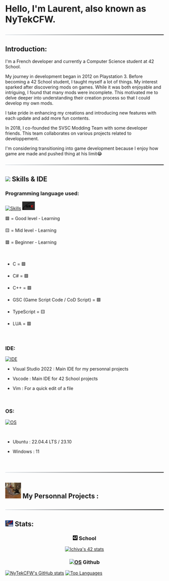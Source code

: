 # Hello, I'm Laurent, also known as NyTekCFW.

![-----------------------------------------------------](https://raw.githubusercontent.com/NyTekCFW/NyTekCFW/master/assets/line.png)

## Introduction:

I'm a French developer and currently a Computer Science student at 42 School.

My journey in development began in 2012 on Playstation 3. Before becoming a 42 School student, I taught myself a lot of things. My interest sparked after discovering mods on games. While it was both enjoyable and intriguing, I found that many mods were incomplete. This motivated me to delve deeper into understanding their creation process so that I could develop my own mods.

I take pride in enhancing my creations and introducing new features with each update and add more fun contents.

In 2018, I co-founded the SVSC Modding Team with some developer friends. This team collaborates on various projects related to developpement.

I'm considering transitioning into game development because I enjoy how game are made and pushed thing at his limit😂

![-----------------------------------------------------](https://raw.githubusercontent.com/NyTekCFW/NyTekCFW/master/assets/line.png)

## <img src="https://media2.giphy.com/media/QssGEmpkyEOhBCb7e1/giphy.gif?cid=ecf05e47a0n3gi1bfqntqmob8g9aid1oyj2wr3ds3mg700bl&rid=giphy.gif" width ="25">              Skills & IDE

### Programming language used:
[![Skills](https://skillicons.dev/icons?i=c,cs,cpp,lua,typescript)](https://skillicons.dev) <img src="https://raw.githubusercontent.com/NyTekCFW/NyTekCFW/master/assets/gsc_logo.png" alt="gsc" width="8%"/>


🟩 = Good level - Learning

🟨 = Mid level - Learning

🟥 = Beginner - Learning

<br>

- C = 🟩

- C# = 🟩

- C++ = 🟩

- GSC (Game Script Code / CoD Script) = 🟩

- TypeScript = 🟨

- LUA = 🟥
</br>

### IDE:
[![IDE](https://skillicons.dev/icons?i=visualstudio,vscode,vim)](https://skillicons.dev)
<br>

- Visual Studio 2022 : Main IDE for my personnal projects

- Vscode : Main IDE for 42 School projects

- Vim : For a quick edit of a file
</br>

### OS:
[![OS](https://skillicons.dev/icons?i=linux,ubuntu,windows)](https://skillicons.dev)

<br>

- Ubuntu : 22.04.4 LTS / 23.10

- Windows : 11
</br>

![-----------------------------------------------------](https://raw.githubusercontent.com/NyTekCFW/NyTekCFW/master/assets/line.png)

## <img src="https://raw.githubusercontent.com/NyTekCFW/NyTekCFW/master/assets/cat_work.gif" width ="50"> My Personnal Projects :

<!---
## <img src="https://raw.githubusercontent.com/NyTekCFW/NyTekCFW/master/assets/cat_work.gif" width ="50">School 42 Main Projects :

![-----------------------------------------------------](https://raw.githubusercontent.com/NyTekCFW/NyTekCFW/master/assets/line.png)

## <img src="https://raw.githubusercontent.com/NyTekCFW/NyTekCFW/master/assets/cat_work.gif" width ="50">School 42 Related Projects :

![-----------------------------------------------------](https://raw.githubusercontent.com/NyTekCFW/NyTekCFW/master/assets/line.png)
-->
![-----------------------------------------------------](https://raw.githubusercontent.com/NyTekCFW/NyTekCFW/master/assets/line.png)

## <img src="https://raw.githubusercontent.com/NyTekCFW/NyTekCFW/master/assets/stonks.png" alt="stonks" width="5%"/> Stats:
<div align=center>

### <img src="https://raw.githubusercontent.com/NyTekCFW/NyTekCFW/master/assets/logo.png" alt="logo" width="3%"/> School

<a href="https://github.com/Coday-meric/badge42"><img src="https://badge42.coday.fr/api/v2/clw0td9ms6629001p41vn0zbmv/stats?cursusId=21&coalitionId=317" alt="lchiva's 42 stats" /></a>

### [![OS](https://skillicons.dev/icons?i=github)](https://skillicons.dev) Github
</div>
<div align=left>

[![NyTekCFW's GitHub stats](https://github-readme-stats.vercel.app/api?username=nytekcfw&theme=dark&show_icons=true&line_height=28&count_private=true)](https://github.com/anuraghazra/github-readme-stats) [![Top Languages](https://github-readme-stats.vercel.app/api/top-langs/?username=nytekcfw&theme=dark&langs_count=4&hide_border=false&card_width=350&hide_title=true)](https://github.com/anuraghazra/github-readme-stats)

</div>

